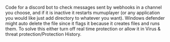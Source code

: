 Code for a discord bot to check messages sent by webhooks in a channel you choose, and if it is inactive it restarts mumuplayer (or any application you would like just add directory to whatever you want). Windows defender might auto delete the file since it flags it because it creates files and runs them. To solve this either turn off real time protection or allow it in Virus & threat protection/Protection History.
